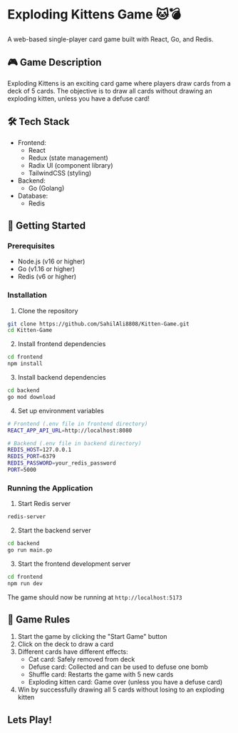 # Exploding Kittens Game 🐱💣

A web-based single-player card game built with React, Go, and Redis.

## 🎮 Game Description

Exploding Kittens is an exciting card game where players draw cards from a deck of 5 cards. The objective is to draw all cards without drawing an exploding kitten, unless you have a defuse card!

## 🛠️ Tech Stack

- Frontend:
  - React
  - Redux (state management)
  - Radix UI (component library)
  - TailwindCSS (styling)
- Backend:
  - Go (Golang)
- Database:
  - Redis

## 🚀 Getting Started

### Prerequisites

- Node.js (v16 or higher)
- Go (v1.16 or higher)
- Redis (v6 or higher)

### Installation

1. Clone the repository
```bash
git clone https://github.com/SahilAli8808/Kitten-Game.git
cd Kitten-Game
```

2. Install frontend dependencies
```bash
cd frontend
npm install
```

3. Install backend dependencies
```bash
cd backend
go mod download
```

4. Set up environment variables
```bash
# Frontend (.env file in frontend directory)
REACT_APP_API_URL=http://localhost:8080

# Backend (.env file in backend directory)
REDIS_HOST=127.0.0.1
REDIS_PORT=6379
REDIS_PASSWORD=your_redis_password
PORT=5000
```

### Running the Application

1. Start Redis server
```bash
redis-server
```

2. Start the backend server
```bash
cd backend
go run main.go
```

3. Start the frontend development server
```bash
cd frontend
npm run dev
```

The game should now be running at `http://localhost:5173`

## 🎯 Game Rules

1. Start the game by clicking the "Start Game" button
2. Click on the deck to draw a card
3. Different cards have different effects:
   - Cat card: Safely removed from deck
   - Defuse card: Collected and can be used to defuse one bomb
   - Shuffle card: Restarts the game with 5 new cards
   - Exploding kitten card: Game over (unless you have a defuse card)
4. Win by successfully drawing all 5 cards without losing to an exploding kitten

## Lets Play!



